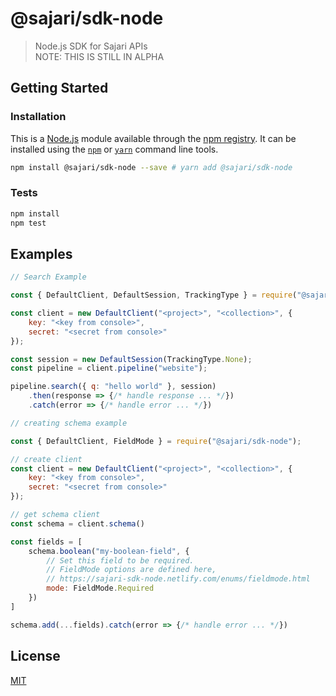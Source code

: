 # @sajari/sdk-node

> Node.js SDK for Sajari APIs <br/>
> NOTE: THIS IS STILL IN ALPHA

## Getting Started

### Installation

This is a [Node.js](https://nodejs.org/) module available through the
[npm registry](https://www.npmjs.com/). It can be installed using the
[`npm`](https://docs.npmjs.com/getting-started/installing-npm-packages-locally)
or [`yarn`](https://yarnpkg.com/en/) command line tools.

```sh
npm install @sajari/sdk-node --save # yarn add @sajari/sdk-node
```

### Tests

```sh
npm install
npm test
```

## Examples
```js
// Search Example

const { DefaultClient, DefaultSession, TrackingType } = require("@sajari/sdk-node");

const client = new DefaultClient("<project>", "<collection>", {
	key: "<key from console>",
	secret: "<secret from console>"
});

const session = new DefaultSession(TrackingType.None);
const pipeline = client.pipeline("website");

pipeline.search({ q: "hello world" }, session)
	.then(response => {/* handle response ... */})
	.catch(error => {/* handle error ... */})
```

```js
// creating schema example

const { DefaultClient, FieldMode } = require("@sajari/sdk-node");

// create client
const client = new DefaultClient("<project>", "<collection>", {
	key: "<key from console>",
	secret: "<secret from console>"
});

// get schema client
const schema = client.schema()

const fields = [
	schema.boolean("my-boolean-field", {
		// Set this field to be required.
		// FieldMode options are defined here,
		// https://sajari-sdk-node.netlify.com/enums/fieldmode.html
		mode: FieldMode.Required 
	})
]

schema.add(...fields).catch(error => {/* handle error ... */})

```

## License

[MIT](LICENSE)
